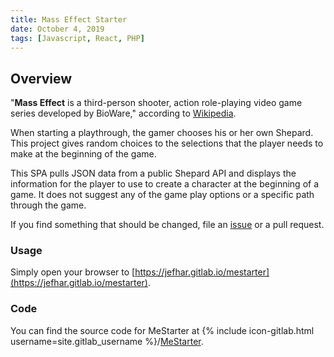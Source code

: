 ```yaml
---
title: Mass Effect Starter
date: October 4, 2019
tags: [Javascript, React, PHP]
---
```

## Overview
"**Mass Effect** is a third-person shooter, action role-playing video game series
developed by BioWare," according to [Wikipedia](https://en.wikipedia.org/wiki/Mass_Effect).

When starting a playthrough, the gamer chooses his or her own Shepard. This
project gives random choices to the selections that the player needs to make
at the beginning of the game.

This SPA pulls JSON data from a public Shepard API and displays the information
for the player to use to create a character at the beginning of a game. It does
not suggest any of the game play options or a specific path through the game.

If you find something that should be changed, file an
[issue](https://github.com/jefhar/mestarter/issues) or a pull request.

### Usage
Simply open your browser to
[https://jefhar.gitlab.io/mestarter](https://jefhar.gitlab.io/mestarter).

### Code
You can find the source code for MeStarter at
{% include icon-gitlab.html username=site.gitlab_username %}/[MeStarter](https://gitlab.com/jefhar/mestarter).
